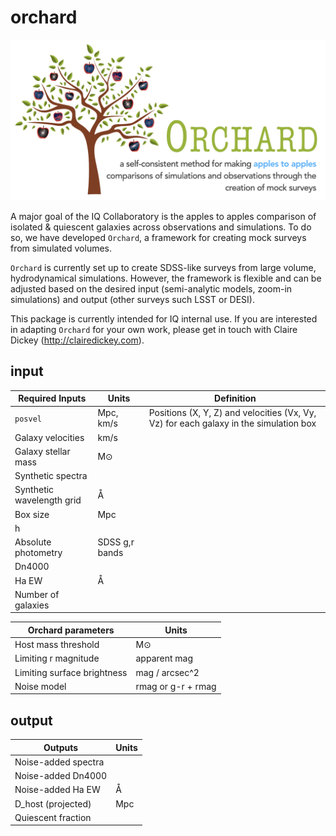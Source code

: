 # orchard

![Orchard logo](https://github.com/IQcollaboratory/orchard/blob/master/assets/orchard_logo.png)

A major goal of the IQ Collaboratory is the apples to apples comparison of isolated & quiescent galaxies across observations and simulations. To do so, we have developed `Orchard`, a framework for creating mock surveys from simulated volumes.

`Orchard` is currently set up to create SDSS-like surveys from large volume, hydrodynamical simulations. However, the framework is flexible and can be adjusted based on the desired input (semi-analytic models, zoom-in simulations) and output (other surveys such LSST or DESI).

This package is currently intended for IQ internal use. If you are interested in adapting `Orchard` for your own work, please get in touch with Claire Dickey (http://clairedickey.com).

## input

| Required Inputs           | Units | Definition      |
|---------------------------|-------|-----------------|
| ``posvel``         | Mpc,  km/s   | Positions (X, Y, Z) and velocities (Vx, Vy, Vz) for each galaxy in the simulation box |
| Galaxy velocities         | km/s  |
| Galaxy stellar mass       | M⊙    |
| Synthetic spectra         |       |
| Synthetic wavelength grid | Å     |
| Box size                  | Mpc   |
| h                         |       |
| Absolute photometry       | SDSS g,r bands|
| Dn4000                    |       |
| Ha EW                     | Å     |
| Number of galaxies        |       |

| Orchard parameters        | Units |
|---------------------------|-------|
| Host mass threshold       | M⊙    |
| Limiting r magnitude      | apparent mag   |
| Limiting surface brightness | mag / arcsec^2 |
| Noise model      | rmag or g-r + rmag  |

## output

| Outputs          | Units |
|------------------|-------|
| Noise-added spectra | |
| Noise-added Dn4000   |       |
| Noise-added Ha EW    | Å     |
| D_host (projected) | Mpc |
| Quiescent fraction | |
